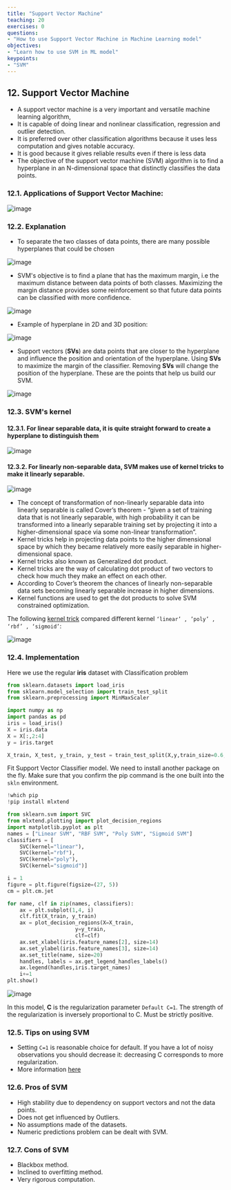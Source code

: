 ```yaml
---
title: "Support Vector Machine"
teaching: 20
exercises: 0
questions:
- "How to use Support Vector Machine in Machine Learning model"
objectives:
- "Learn how to use SVM in ML model"
keypoints:
- "SVM"
---
```


## 12. Support Vector Machine
- A support vector machine is a very important and versatile machine learning algorithm, 
- It is capable of doing linear and nonlinear classification, regression and outlier detection. 
- It is preferred over other classification algorithms because it uses less computation and gives notable accuracy. 
- It is good because it gives reliable results even if there is less data
- The objective of the support vector machine (SVM) algorithm is to find a hyperplane in an N-dimensional space that distinctly classifies the data points.

### 12.1. Applications of Support Vector Machine:
![image](https://user-images.githubusercontent.com/43855029/114576381-1394da00-9c49-11eb-95b1-cff9d87c6029.png)

### 12.2. Explanation
- To separate the two classes of data points, there are many possible hyperplanes that could be chosen

![image](https://user-images.githubusercontent.com/43855029/114577032-af264a80-9c49-11eb-8e6c-b45120743f0d.png)

- SVM's objective is to find a plane that has the maximum margin, i.e the maximum distance between data points of both classes.
Maximizing the margin distance provides some reinforcement so that future data points can be classified with more confidence.

![image](https://user-images.githubusercontent.com/43855029/114576981-a2a1f200-9c49-11eb-9921-b0bff879c97e.png)

- Example of hyperplane in 2D and 3D position:

![image](https://user-images.githubusercontent.com/43855029/114577340-eac11480-9c49-11eb-8ff9-4aa3e61b1c86.png)

- Support vectors (**SVs**) are data points that are closer to the hyperplane and influence the position and orientation of the hyperplane.
Using **SVs** to maximize the margin of the classifier.
Removing **SVs** will change the position of the hyperplane. These are the points that help us build our SVM.

![image](https://user-images.githubusercontent.com/43855029/114577489-09271000-9c4a-11eb-8b4a-b7837463288f.png)


### 12.3. SVM's kernel
#### 12.3.1.  For linear separable data, it is quite straight forward to create a hyperplane to distinguish them
![image](https://user-images.githubusercontent.com/43855029/115606536-d0beac00-a2b1-11eb-9ba7-18dbc1c7ff28.png)

#### 12.3.2. For linearly non-separable data, SVM makes use of kernel tricks to make it linearly separable.
![image](https://user-images.githubusercontent.com/43855029/115606589-e3d17c00-a2b1-11eb-98a2-aebd6417eaf6.png)

- The concept of transformation of non-linearly separable data into linearly separable is called Cover’s theorem - “given a set of training data that is not linearly separable, with high probability it can be transformed into a linearly separable training set by projecting it into a higher-dimensional space via some non-linear transformation”.
- Kernel tricks help in projecting data points to the higher dimensional space by which they became relatively more easily separable in higher-dimensional space.
- Kernel tricks also known as Generalized dot product. 
- Kernel tricks are the way of calculating dot product of two vectors to check how much they make an effect on each other.
- According to Cover’s theorem the chances of linearly non-separable data sets becoming linearly separable increase in higher dimensions.
- Kernel functions are used to get the dot products to solve SVM constrained optimization.

The following [kernel trick](https://gist.github.com/WittmannF/60680723ed8dd0cb993051a7448f7805) compared different kernel `‘linear’ , ’poly’ , ‘rbf’ , ‘sigmoid’`:

![image](https://user-images.githubusercontent.com/43855029/115606803-2d21cb80-a2b2-11eb-9421-64642195fa5a.png)


### 12.4. Implementation
Here we use the regular **iris** dataset with Classification problem

```python
from sklearn.datasets import load_iris
from sklearn.model_selection import train_test_split
from sklearn.preprocessing import MinMaxScaler

import numpy as np
import pandas as pd
iris = load_iris()
X = iris.data
X = X[:,2:4]
y = iris.target

X_train, X_test, y_train, y_test = train_test_split(X,y,train_size=0.6,random_state=123)
```

Fit Support Vector Classifier model. We need to install another package
on the fly. Make sure that you confirm the pip command is the one built
into the `skln` environment. 

```python
!which pip
!pip install mlxtend
```



```python
from sklearn.svm import SVC
from mlxtend.plotting import plot_decision_regions
import matplotlib.pyplot as plt
names = ["Linear SVM", "RBF SVM", "Poly SVM", "Sigmoid SVM"]
classifiers = [
    SVC(kernel="linear"),
    SVC(kernel="rbf"),
    SVC(kernel="poly"),
    SVC(kernel="sigmoid")]

i = 1
figure = plt.figure(figsize=(27, 5))
cm = plt.cm.jet

for name, clf in zip(names, classifiers):
    ax = plt.subplot(1,4, i)
    clf.fit(X_train, y_train)
    ax = plot_decision_regions(X=X_train, 
                      y=y_train,
                      clf=clf)
    ax.set_xlabel(iris.feature_names[2], size=14)
    ax.set_ylabel(iris.feature_names[3], size=14)
    ax.set_title(name, size=20)
    handles, labels = ax.get_legend_handles_labels()
    ax.legend(handles,iris.target_names)
    i+=1
plt.show()
```

![image](https://user-images.githubusercontent.com/43855029/121306330-b3c75200-c8cc-11eb-996d-5a98e7619f98.png)


In this model, **C** is the regularization parameter `Default C=1`. The strength of the regularization is inversely proportional to C. Must be strictly positive.

### 12.5. Tips on using SVM
- Setting `C=1` is reasonable choice for default. If you have a lot of noisy observations you should decrease it: decreasing C corresponds to more regularization.
- More information [here](https://scikit-learn.org/stable/modules/svm.html#tips-on-practical-use)

### 12.6. Pros of SVM
- High stability due to dependency on support vectors and not the data points.
- Does not get influenced by Outliers. 
- No assumptions made of the datasets.
- Numeric predictions problem can be dealt with SVM.

### 12.7. Cons of SVM
- Blackbox method.
- Inclined to overfitting method.
- Very rigorous computation.
